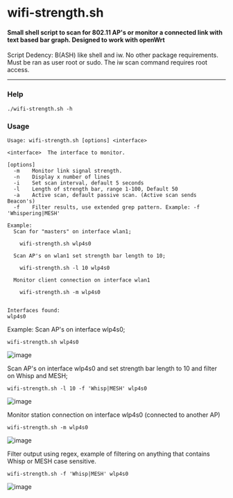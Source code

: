 # wifi-strength.sh
<h4>Small shell script to scan for 802.11 AP's or monitor a connected link with text based bar graph. Designed to work with openWrt</h2>

Script Dedency: B(ASH) like shell and iw. No other package requirements. Must be ran as user root or sudo. The iw scan command requires root access.

---
### Help 
 `./wifi-strength.sh -h`

### Usage
	
	Usage: wifi-strength.sh [options] <interface>
	
	<interface>  The interface to monitor. 
	
	[options]
	  -m	Monitor link signal strength.
	  -n	Display x number of lines
	  -i	Set scan interval, default 5 seconds
	  -l	Length of strength bar, range 1-100, Default 50
	  -a	Active scan, default passive scan. (Active scan sends Beacon's) 
   	  -f	Filter results, use extended grep pattern. Example: -f 'Whispering|MESH'

	Example:
	  Scan for "masters" on interface wlan1;
	
		wifi-strength.sh wlp4s0
	
	  Scan AP's on wlan1 set strength bar length to 10;
	
		wifi-strength.sh -l 10 wlp4s0
	
	  Monitor client connection on interface wlan1
	
		wifi-strength.sh -m wlp4s0
	
	
	Interfaces found:
	wlp4s0



Example:
  Scan AP's on interface wlp4s0;

	wifi-strength.sh wlp4s0

 ![image](https://github.com/user-attachments/assets/34148ee3-3a3b-4e61-aa59-83897fb0da1f)

  Scan AP's on interface wlp4s0 and set strength bar length to 10 and filter on Whisp and MESH;

	wifi-strength.sh -l 10 -f 'Whisp|MESH' wlp4s0
 ![image](https://github.com/user-attachments/assets/2aa4e207-defe-4e05-a50f-353110b095ba)


  Monitor station connection on interface wlp4s0 (connected to another AP)

	wifi-strength.sh -m wlp4s0

![image](https://github.com/user-attachments/assets/695896d8-3edc-4e15-89dd-fdbdf44191e0)

Filter output using regex, example of filtering on anything that contains Whisp or MESH
case sensitive.

   	wifi-strength.sh -f 'Whisp|MESH' wlp4s0
    
 ![image](https://github.com/user-attachments/assets/85c0b768-8e50-4afc-a760-4653eef32682)


